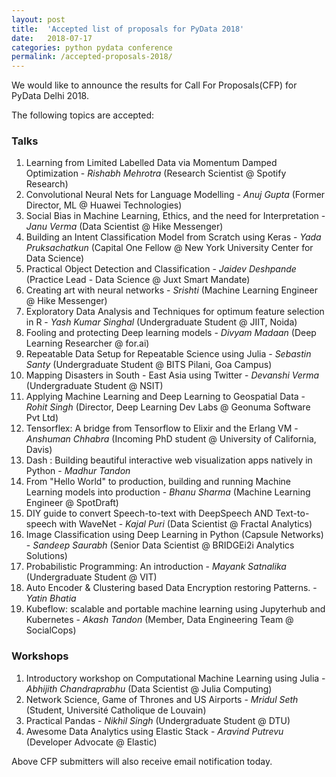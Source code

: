 ```yaml
---
layout: post
title:  'Accepted list of proposals for PyData 2018'
date:   2018-07-17
categories: python pydata conference
permalink: /accepted-proposals-2018/
---
```


We would like to announce the results for Call For Proposals(CFP) for PyData Delhi 2018.

The following topics are accepted:

### Talks
1. Learning from Limited Labelled Data via Momentum Damped Optimization - *Rishabh Mehrotra* (Research Scientist @ Spotify Research)
2. Convolutional Neural Nets for Language Modelling - *Anuj Gupta* (Former Director, ML @ Huawei Technologies)
3. Social Bias in Machine Learning, Ethics, and the need for Interpretation - *Janu Verma* (Data Scientist @ Hike Messenger)
4. Building an Intent Classification Model from Scratch using Keras - *Yada Pruksachatkun* (Capital One Fellow @ New York University Center for Data Science)
5. Practical Object Detection and Classification - *Jaidev Deshpande* (Practice Lead - Data Science @ Juxt Smart Mandate)
6. Creating art with neural networks - *Srishti*  (Machine Learning Engineer @ Hike Messenger)
7. Exploratory Data Analysis and Techniques for optimum feature selection in R - *Yash Kumar Singhal* (Undergraduate Student @ JIIT, Noida)
8. Fooling and protecting Deep learning models - *Divyam Madaan* (Deep Learning Researcher @ for.ai)
9. Repeatable Data Setup for Repeatable Science using Julia - *Sebastin Santy* (Undergraduate Student @ BITS Pilani, Goa Campus)
10. Mapping Disasters in South - East Asia using Twitter - *Devanshi Verma* (Undergraduate Student @ NSIT)
11. Applying Machine Learning and Deep Learning to Geospatial Data - *Rohit Singh* (Director, Deep Learning Dev Labs @ Geonuma Software Pvt Ltd)
12. Tensorflex: A bridge from Tensorflow to Elixir and the Erlang VM - *Anshuman Chhabra* (Incoming PhD student @ University of California, Davis)
13. Dash : Building beautiful interactive web visualization apps natively in Python - *Madhur Tandon*
14. From "Hello World" to production, building and running Machine Learning models into production - *Bhanu Sharma* (Machine Learning Engineer @ SpotDraft)
15. DIY guide to convert Speech-to-text with DeepSpeech AND Text-to-speech with WaveNet - *Kajal Puri* (Data Scientist @ Fractal Analytics)
16. Image Classification using Deep Learning in Python (Capsule Networks) - *Sandeep Saurabh* (Senior Data Scientist @ BRIDGEi2i Analytics Solutions)
16. Probabilistic Programming: An introduction - *Mayank Satnalika* (Undergraduate Student @ VIT)
18. Auto Encoder & Clustering based Data Encryption restoring Patterns. - *Yatin Bhatia*
19. Kubeflow: scalable and portable machine learning using Jupyterhub and Kubernetes - *Akash Tandon* (Member, Data Engineering Team @ SocialCops)

### Workshops
1. Introductory workshop on Computational Machine Learning using Julia - *Abhijith Chandraprabhu* (Data Scientist @ Julia Computing)
2. Network Science, Game of Thrones and US Airports - *Mridul Seth* (Student, Université Catholique de Louvain)
3. Practical Pandas - *Nikhil Singh* (Undergraduate Student @ DTU)
4. Awesome Data Analytics using Elastic Stack - *Aravind Putrevu* (Developer Advocate @ Elastic)

Above CFP submitters will also receive email notification today.
